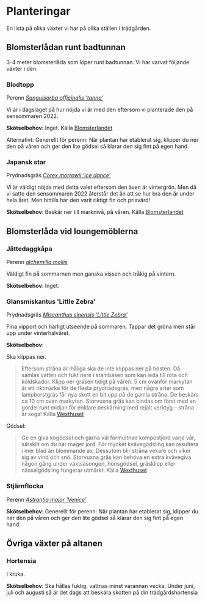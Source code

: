 # Planteringar

En lista på olika växter vi har på olika ställen i trädgården.

## Blomsterlådan runt badtunnan
3-4 meter blomsterlåda som löper runt badtunnan. Vi har varvat följande växter i den.

### Blodtopp
Perenn [_Sanguisorba officinalis ’tanna’_](https://perenner.se/vaxt/sanguisorba-officinalis-tanna-blodtopp/)

Vi är i dagsläget på hur nöjda vi är med den eftersom vi planterade den på sensommaren 2022.

**Skötselbehov**: Inget. Källa [Blomsterlandet](https://www.blomsterlandet.se/produkter/vaxter/utomhus/perenner/hoga-perenner/blodtopp-tanna-12952/)

Alternativt: Generellt för perenn: När plantan har etablerat sig, klipper du ner den på våren och ger den lite gödsel så klarar den sig fint på egen hand. 

### Japansk star
Prydnadsgräs [_Corex morrowii ’ice dance’_](https://perenner.se/vaxt/carex-morrowii-ice-dance-japansk-starr/)

Vi är väldigt nöjda med detta valet eftersom den även är vintergrön. Men då vi satte den sensommaren 2022 återstår det än att se hur bra den är under hela året. Men hittills har den varit riktigt fin och prisvärd!

**Skötselbehov**: Beskär ner till marknivå, på våren. Källa [Blomsterlandet](https://www.blomsterlandet.se/produkter/vaxter/utomhus/perenner/halvhoga-perenner/japansk-starr-ice-dance-19009/)

## Blomsterlåda vid loungemöblerna

### Jättedaggkåpa
Perenn [_alchemilla mollis_](https://www.wexthuset.com//froer-lokar/perenna-vaxter-och-buskar/plantor-knolar-och-rotter-till-perenner/daggkapa-krukodlad-perenn-16)

Väldigt fin på sommarnen men ganska vissen och tråkig på vintern.

**Skötselbehov**: Inget.

### Glansmiskantus 'Little Zebra'
Prydnadsgräs [_Miscanthus sinensis 'Little Zebra'_](https://www.wexthuset.com//froer-lokar/perenna-vaxter-och-buskar/prydnadsgras-i-kruka/prydnadsgras-miscanthus-little-zebra-2-liter)

Fina vipport och härligt utseende på sommaren. Tappar det gröna men står upp under vinterhalvåret.

**Skötselbehov**: 

Ska klippas ner.
>Eftersom stråna är ihåliga ska de inte klippas ner på hösten. Då samlas vatten och fukt nere i stambasen som kan leda till röta och köldskador.
Klipp ner gräsen tidigt på våren. 5 cm ovanför markytan är ett riktmärke för de flesta prydnadsgräs, men några arter som lampborstgräs får nya skott en bit upp på de gamla stråna. De beskärs ca 10 cm ovan markytan. Storvuxna gräs kan bindas om först med en gördel runt midjan för enklare beskärning med rejält verktyg – stråna är sega!
Källa [Wexthuset](https://www.wexthuset.com/fakta-och-rad/skotselrad-om-vaxter-i-kruka-och-tradgard/odlingstips-och-skotsel-av-perenna-vaxter/odlingsrad-for-lattskotta-prydnadsgras)

Gödsel: 
> Ge en giva kogödsel och gärna väl förmultnad kompostjord varje vår, särskilt om du har mager jord. För mycket kvävegödsling kan resultera i mer blad än blommande ax. Dessutom blir stråna vekare och viker sig av vind och snö. Storvuxna gräs kan behöva en extra kvävegiva någon gång under växtsäsongen, hönsgödsel, gräsklipp eller nässelgödsling fungerar utmärkt. 
Källa [Wexthuset](https://www.wexthuset.com/fakta-och-rad/skotselrad-om-vaxter-i-kruka-och-tradgard/odlingstips-och-skotsel-av-perenna-vaxter/odlingsrad-for-lattskotta-prydnadsgras)

### Stjärnflocka
Perenn [_Astrantia major 'Venice'_](https://www.wexthuset.com//froer-lokar/perenna-vaxter-och-buskar/plantor-knolar-och-rotter-till-perenner/krukodlad-perenn-stjarnflocka-venice-6-pack)

**Skötselbehov**: 
Generellt för perenn: När plantan har etablerat sig, klipper du ner den på våren och ger den lite gödsel så klarar den sig fint på egen hand. 

## Övriga växter på altanen

### Hortensia
I kruka.

**Skötselbehov**: Ska hållas fuktig, vattnas minst varannan vecka.
Under juni, juli och augusti så är det dags att beskära skotten på din trädgårdshortensia